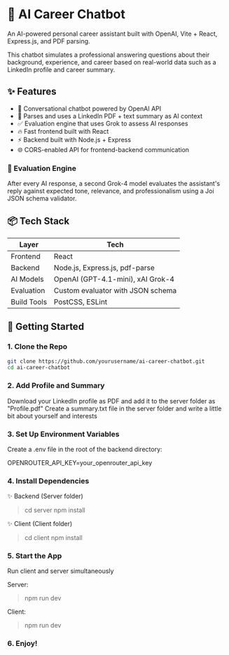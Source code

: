 # 🧠 AI Career Chatbot

An AI-powered personal career assistant built with OpenAI, Vite + React, Express.js, and PDF parsing. 

This chatbot simulates a professional answering questions about their background, experience, and career based on real-world data such as a LinkedIn profile and career summary.

## ✨ Features

- 💬 Conversational chatbot powered by OpenAI API
- 🧾 Parses and uses a LinkedIn PDF + text summary as AI context
- ✅ Evaluation engine that uses Grok to assess AI responses
- 🔥 Fast frontend built with React
- ⚡ Backend built with Node.js + Express
- 🌐 CORS-enabled API for frontend-backend communication

### 🧪 Evaluation Engine
After every AI response, a second Grok-4 model evaluates the assistant's reply against expected tone, relevance, and professionalism using a Joi JSON schema validator.

## 📦 Tech Stack

| Layer      | Tech                                |
|------------|-------------------------------------|
| Frontend   | React           |
| Backend    | Node.js, Express.js, pdf-parse      |
| AI Models  | OpenAI (GPT-4.1-mini), xAI Grok-4   |
| Evaluation | Custom evaluator with JSON schema   |
| Build Tools| PostCSS, ESLint                     |

## 🚀 Getting Started

### 1. Clone the Repo

```bash
git clone https://github.com/yourusername/ai-career-chatbot.git
cd ai-career-chatbot
```
### 2. Add Profile and Summary
Download your LinkedIn profile as PDF and add it to the server folder as "Profile.pdf"
Create a summary.txt file in the server folder and write a little bit about yourself and interests

### 3. Set Up Environment Variables
Create a .env file in the root of the backend directory:

OPENROUTER_API_KEY=your_openrouter_api_key

### 4. Install Dependencies
✨ Backend (Server folder)
 > cd server
 > npm install

✨ Client (Client folder)
 > cd client
 > npm install

### 5. Start the App
Run client and server simultaneously

Server:
> npm run dev

Client: 
> npm run dev

### 6. Enjoy!









